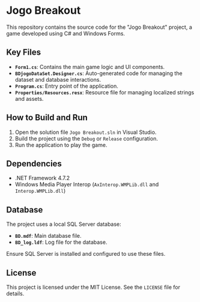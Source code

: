 # Jogo Breakout

This repository contains the source code for the "Jogo Breakout" project, a game developed using C# and Windows Forms.


## Key Files

- **`Form1.cs`**: Contains the main game logic and UI components.
- **`BDjogoDataSet.Designer.cs`**: Auto-generated code for managing the dataset and database interactions.
- **`Program.cs`**: Entry point of the application.
- **`Properties/Resources.resx`**: Resource file for managing localized strings and assets.

## How to Build and Run

1. Open the solution file `Jogo Breakout.sln` in Visual Studio.
2. Build the project using the `Debug` or `Release` configuration.
3. Run the application to play the game.

## Dependencies

- .NET Framework 4.7.2
- Windows Media Player Interop (`AxInterop.WMPLib.dll` and `Interop.WMPLib.dll`)

## Database

The project uses a local SQL Server database:
- **`BD.mdf`**: Main database file.
- **`BD_log.ldf`**: Log file for the database.

Ensure SQL Server is installed and configured to use these files.

## License

This project is licensed under the MIT License. See the `LICENSE` file for details.
